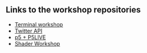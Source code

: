## Links to the workshop repositories

* [Terminal workshop](https://github.com/s4ac/shell_scripts)
* [Twitter API]()
* [p5 + P5LIVE]()
* [Shader Workshop]()
